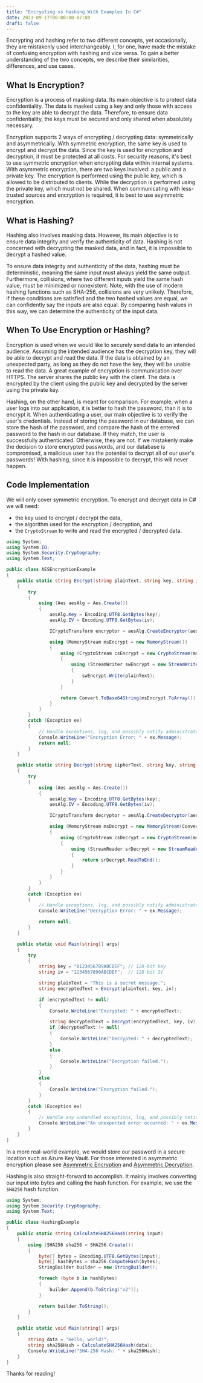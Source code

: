 ```yaml
---
title: "Encrypting vs Hashing With Examples In C#"
date: 2023-09-17T00:00:00-07:00
draft: false
---
```


Encrypting and hashing refer to two different concepts, yet occasionally, they are mistakenly used interchangeably. I, for one, have made the mistake of confusing encryption with hashing and vice versa. To gain a better understanding of the two concepts, we describe their similarities, differences, and use cases.

## What Is Encryption?

Encryption is a process of masking data. Its main objective is to protect data confidentiality. The data is masked using a key and only those with access to the key are able to decrypt the data. Therefore, to ensure data confidentiality, the keys must be secured and only shared when absolutely necessary.

Encryption supports 2 ways of encrypting / decrypting data: symmetrically and asymmetrically. With symmetric encryption, the same key is used to encrypt and decrypt the data. Since the key is used for encryption and decryption, it must be protected at all costs. For security reasons, it's best to use symmetric encryption when encrypting data within internal systems. With asymmetric encryption, there are two keys involved: a public and a private key. The encryption is performed using the public key, which is allowed to be distributed to clients. While the decryption is performed using the private key, which must not be shared. When communicating with less-trusted sources and encryption is required, it is best to use asymmetric encryption.

## What is Hashing?

Hashing also involves masking data. However, its main objective is to ensure data integrity and verify the authenticity of data. Hashing is not concerned with decrypting the masked data, and in fact, it is impossible to decrypt a hashed value.

To ensure data integrity and authenticity of the data, hashing must be deterministic, meaning the same input must always yield the same output. Furthermore, collisions, where two different inputs yield the same hash value, must be minimized or nonexistent. Note, with the use of modern hashing functions such as SHA-256, collisions are very unlikely. Therefore, if these conditions are satisfied and the two hashed values are equal, we can confidently say the inputs are also equal. By comparing hash values in this way, we can determine the authenticity of the input data.

## When To Use Encryption or Hashing?

Encryption is used when we would like to securely send data to an intended audience. Assuming the intended audience has the decryption key, they will be able to decrypt and read the data. If the data is obtained by an unexpected party, as long as they do not have the key, they will be unable to read the data. A great example of encryption is communication over HTTPS. The server shares the public key with the client. The data is encrypted by the client using the public key and decrypted by the server using the private key.

Hashing, on the other hand, is meant for comparison. For example, when a user logs into our application, it is better to hash the password, than it is to encrypt it. When authenticating a user, our main objective is to verify the user's credentials. Instead of storing the password in our database, we can store the hash of the password, and compare the hash of the entered password to the hash in our database. If they match, the user is successfully authenticated. Otherwise, they are not. If we mistakenly make the decision to store encrypted passwords, and our database is compromised, a malicious user has the potential to decrypt all of our user's passwords! With hashing, since it is impossible to decrypt, this will never happen.

## Code Implementation

We will only cover symmetric encryption. To encrypt and decrypt data in C# we will need:
* the key used to encrypt / decrypt the data,
* the algorithm used for the encryption / decryption, and
* the `CryptoStream` to write and read the encrypted / decrypted data. 

```c#
using System;
using System.IO;
using System.Security.Cryptography;
using System.Text;

public class AESEncryptionExample
{
    public static string Encrypt(string plainText, string key, string iv)
    {
        try
        {
            using (Aes aesAlg = Aes.Create())
            {
                aesAlg.Key = Encoding.UTF8.GetBytes(key);
                aesAlg.IV = Encoding.UTF8.GetBytes(iv);

                ICryptoTransform encryptor = aesAlg.CreateEncryptor(aesAlg.Key, aesAlg.IV);

                using (MemoryStream msEncrypt = new MemoryStream())
                {
                    using (CryptoStream csEncrypt = new CryptoStream(msEncrypt, encryptor, CryptoStreamMode.Write))
                    {
                        using (StreamWriter swEncrypt = new StreamWriter(csEncrypt))
                        {
                            swEncrypt.Write(plainText);
                        }
                    }

                    return Convert.ToBase64String(msEncrypt.ToArray());
                }
            }
        }
        catch (Exception ex)
        {
            // Handle exceptions, log, and possibly notify administrators.
            Console.WriteLine("Encryption Error: " + ex.Message);
            return null;
        }
    }

    public static string Decrypt(string cipherText, string key, string iv)
    {
        try
        {
            using (Aes aesAlg = Aes.Create())
            {
                aesAlg.Key = Encoding.UTF8.GetBytes(key);
                aesAlg.IV = Encoding.UTF8.GetBytes(iv);

                ICryptoTransform decryptor = aesAlg.CreateDecryptor(aesAlg.Key, aesAlg.IV);

                using (MemoryStream msDecrypt = new MemoryStream(Convert.FromBase64String(cipherText)))
                {
                    using (CryptoStream csDecrypt = new CryptoStream(msDecrypt, decryptor, CryptoStreamMode.Read))
                    {
                        using (StreamReader srDecrypt = new StreamReader(csDecrypt))
                        {
                            return srDecrypt.ReadToEnd();
                        }
                    }
                }
            }
        }
        catch (Exception ex)
        {
            // Handle exceptions, log, and possibly notify administrators.
            Console.WriteLine("Decryption Error: " + ex.Message);

            return null;
        }
    }

    public static void Main(string[] args)
    {
        try
        {
            string key = "0123456789ABCDEF"; // 128-bit key
            string iv = "1234567890ABCDEF";  // 128-bit IV

            string plainText = "This is a secret message.";
            string encryptedText = Encrypt(plainText, key, iv);

            if (encryptedText != null)
            {
                Console.WriteLine("Encrypted: " + encryptedText);

                string decryptedText = Decrypt(encryptedText, key, iv);
                if (decryptedText != null)
                {
                    Console.WriteLine("Decrypted: " + decryptedText);
                }
                else
                {
                    Console.WriteLine("Decryption failed.");
                }
            }
            else
            {
                Console.WriteLine("Encryption failed.");
            }
        }
        catch (Exception ex)
        {
            // Handle any unhandled exceptions, log, and possibly notify administrators.
            Console.WriteLine("An unexpected error occurred: " + ex.Message);
        }
    }
}
```

In a more real-world example, we would store our password in a secure location such as Azure Key Vault. For those interested in asymmetric encryption please see [Asymmetric Encryption](https://learn.microsoft.com/en-us/dotnet/standard/security/encrypting-data#asymmetric-encryption) and [Asymmetric Decryption](https://learn.microsoft.com/en-us/dotnet/standard/security/decrypting-data#asymmetric-decryption).

Hashing is also straight-forward to accomplish. It mainly involves converting our input into bytes and calling the hash function. For example, we use the `SHA256` hash function.

```c#
using System;
using System.Security.Cryptography;
using System.Text;

public class HashingExample
{
    public static string CalculateSHA256Hash(string input)
    {
        using (SHA256 sha256 = SHA256.Create())
        {
            byte[] bytes = Encoding.UTF8.GetBytes(input);
            byte[] hashBytes = sha256.ComputeHash(bytes);
            StringBuilder builder = new StringBuilder();

            foreach (byte b in hashBytes)
            {
                builder.Append(b.ToString("x2"));
            }

            return builder.ToString();
        }
    }

    public static void Main(string[] args)
    {
        string data = "Hello, world!";
        string sha256Hash = CalculateSHA256Hash(data);
        Console.WriteLine("SHA-256 Hash: " + sha256Hash);
    }
}
```

Thanks for reading!